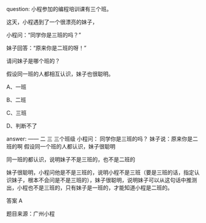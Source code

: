 question:
小程参加的编程培训课有三个班。

这天，小程遇到了一个很漂亮的妹子，

小程问：“同学你是三班的吗？”

妹子回答：“原来你是二班的呀！”

请问妹子是哪个班的？

假设同一班的人都相互认识，妹子也很聪明。

A、一班

B、二班

C、三班

D、判断不了



answer:
—— 二 三   三个班级
小程问： 同学你是三班的吗？
妹子说：原来你是二班的啊
假设同一个班的人都认识，妹子很聪明

同一班的都认识，说明妹子不是三班的，也不是二班的

妹子很聪明，小程问他是不是三班的，说明小程不是三班（要是三班的话，指定认识妹子，根本不会问是不是三班的），妹子很聪明，说明妹子可以从这句话中推测出，小程也不是三班的，只有妹子是一班的，才能知道小程是二班的。

答案 A



题目来源：广州小程
